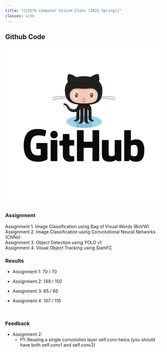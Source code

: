 ```yaml
---
title: "[CS576 Computer Vision Class (2022 Spring)]"
classes: wide
---
```


## Github Code 
[![Github Page](https://github.com/SungJaeShin/SungjaeShin.github.io/blob/main/assets/images/github_logo.png)](https://github.com/SungJaeShin/CS576-Computer-Vision.git)


### Assignment

Assignment 1. Image Classification using Bag of Visual Words (BoVW) \
Assignment 2. Image Classification using Convolutional Neural Networks (CNNs) \
Assignment 3. Object Detection using YOLO v1 \
Assignment 4. Visual Object Tracking using SiamFC 


### Results 
- Assignment 1: 70  / 70
- Assignment 2: 148 / 150 
- Assignment 3: 65  / 65
- Assignment 4: 107 / 110

  <figure class="align-center">
    <img src="{{ site.url }}{{ site.baseurl }}/assets/images/cs576_results.png" alt="">
  </figure> 

### Feedback
- Assignment 2: 
  * P1: Reusing a single convolution layer self.conv twice (you should have both self.conv1 and self.conv2)